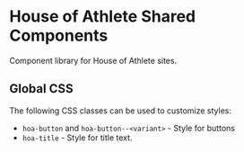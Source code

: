 # House of Athlete Shared Components

Component library for House of Athlete sites.

## Global CSS

The following CSS classes can be used to customize styles:

- `hoa-button` and `hoa-button--<variant>` - Style for buttons
- `hoa-title` - Style for title text.
